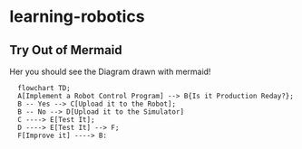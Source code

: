 # learning-robotics

## Try Out of Mermaid 

Her you should see the Diagram  drawn with mermaid!

```mermaid
  flowchart TD;
  A[Implement a Robot Control Program] --> B{Is it Production Reday?};
  B -- Yes --> C[Upload it to the Robot];
  B -- No --> D[Upload it to the Simulator]
  C ----> E[Test It];
  D ----> E[Test It] --> F;
  F[Improve it] ----> B:
```


